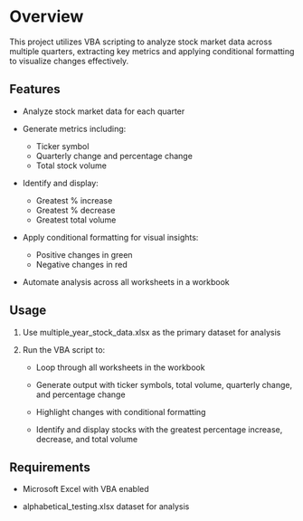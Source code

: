 ﻿# Overview

This project utilizes VBA scripting to analyze stock market data across multiple quarters, extracting key metrics and applying conditional formatting to visualize changes effectively.


## Features

- Analyze stock market data for each quarter
  
- Generate metrics including:
    - Ticker symbol
    - Quarterly change and percentage change
    - Total stock volume

- Identify and display:
    - Greatest % increase
    - Greatest % decrease
    - Greatest total volume

- Apply conditional formatting for visual insights:
    - Positive changes in green
    - Negative changes in red

- Automate analysis across all worksheets in a workbook


## Usage

1. Use multiple_year_stock_data.xlsx as the primary dataset for analysis

2. Run the VBA script to:

    - Loop through all worksheets in the workbook

    - Generate output with ticker symbols, total volume, quarterly change, and percentage change

    - Highlight changes with conditional formatting

    - Identify and display stocks with the greatest percentage increase, decrease, and total volume


## Requirements

- Microsoft Excel with VBA enabled

- alphabetical_testing.xlsx dataset for analysis

